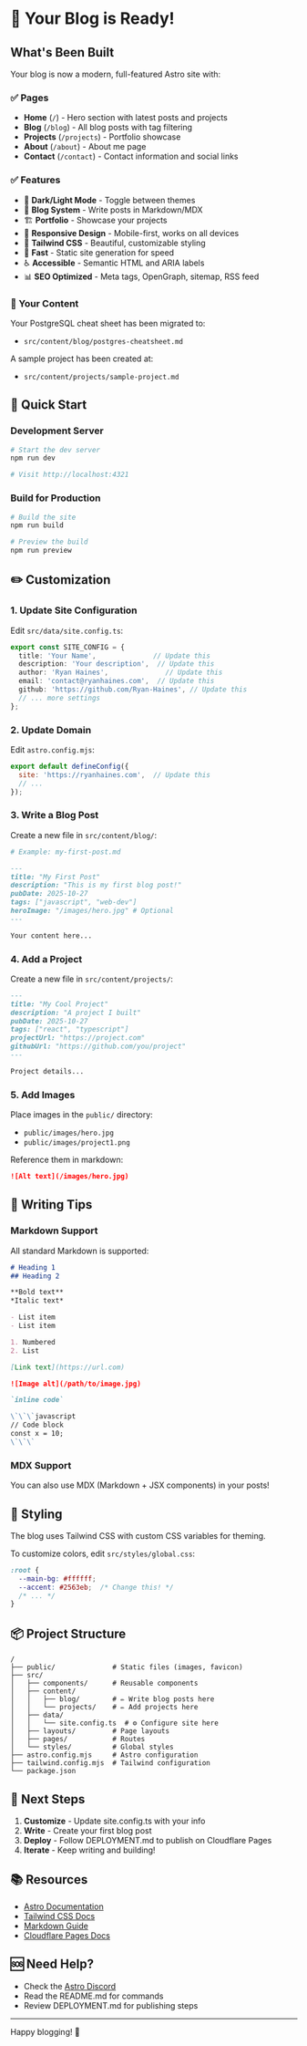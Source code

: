 # 🎉 Your Blog is Ready!

## What's Been Built

Your blog is now a modern, full-featured Astro site with:

### ✅ Pages
- **Home** (`/`) - Hero section with latest posts and projects
- **Blog** (`/blog`) - All blog posts with tag filtering
- **Projects** (`/projects`) - Portfolio showcase
- **About** (`/about`) - About me page
- **Contact** (`/contact`) - Contact information and social links

### ✅ Features
- 🌙 **Dark/Light Mode** - Toggle between themes
- 📝 **Blog System** - Write posts in Markdown/MDX
- 🏗️ **Portfolio** - Showcase your projects
- 📱 **Responsive Design** - Mobile-first, works on all devices
- 🎨 **Tailwind CSS** - Beautiful, customizable styling
- 🚀 **Fast** - Static site generation for speed
- ♿ **Accessible** - Semantic HTML and ARIA labels
- 📊 **SEO Optimized** - Meta tags, OpenGraph, sitemap, RSS feed

### 📁 Your Content

Your PostgreSQL cheat sheet has been migrated to:
- `src/content/blog/postgres-cheatsheet.md`

A sample project has been created at:
- `src/content/projects/sample-project.md`

## 🚀 Quick Start

### Development Server

```bash
# Start the dev server
npm run dev

# Visit http://localhost:4321
```

### Build for Production

```bash
# Build the site
npm run build

# Preview the build
npm run preview
```

## ✏️ Customization

### 1. Update Site Configuration

Edit `src/data/site.config.ts`:

```typescript
export const SITE_CONFIG = {
  title: 'Your Name',              // Update this
  description: 'Your description',  // Update this
  author: 'Ryan Haines',              // Update this
  email: 'contact@ryanhaines.com',  // Update this
  github: 'https://github.com/Ryan-Haines', // Update this
  // ... more settings
};
```

### 2. Update Domain

Edit `astro.config.mjs`:

```javascript
export default defineConfig({
  site: 'https://ryanhaines.com',  // Update this
  // ...
});
```

### 3. Write a Blog Post

Create a new file in `src/content/blog/`:

```bash
# Example: my-first-post.md
```

```markdown
---
title: "My First Post"
description: "This is my first blog post!"
pubDate: 2025-10-27
tags: ["javascript", "web-dev"]
heroImage: "/images/hero.jpg" # Optional
---

Your content here...
```

### 4. Add a Project

Create a new file in `src/content/projects/`:

```markdown
---
title: "My Cool Project"
description: "A project I built"
pubDate: 2025-10-27
tags: ["react", "typescript"]
projectUrl: "https://project.com"
githubUrl: "https://github.com/you/project"
---

Project details...
```

### 5. Add Images

Place images in the `public/` directory:
- `public/images/hero.jpg`
- `public/images/project1.png`

Reference them in markdown:
```markdown
![Alt text](/images/hero.jpg)
```

## 📝 Writing Tips

### Markdown Support

All standard Markdown is supported:

```markdown
# Heading 1
## Heading 2

**Bold text**
*Italic text*

- List item
- List item

1. Numbered
2. List

[Link text](https://url.com)

![Image alt](/path/to/image.jpg)

`inline code`

\`\`\`javascript
// Code block
const x = 10;
\`\`\`
```

### MDX Support

You can also use MDX (Markdown + JSX components) in your posts!

## 🎨 Styling

The blog uses Tailwind CSS with custom CSS variables for theming.

To customize colors, edit `src/styles/global.css`:

```css
:root {
  --main-bg: #ffffff;
  --accent: #2563eb;  /* Change this! */
  /* ... */
}
```

## 📦 Project Structure

```
/
├── public/              # Static files (images, favicon)
├── src/
│   ├── components/      # Reusable components
│   ├── content/
│   │   ├── blog/        # ✏️ Write blog posts here
│   │   └── projects/    # ✏️ Add projects here
│   ├── data/
│   │   └── site.config.ts  # ⚙️ Configure site here
│   ├── layouts/         # Page layouts
│   ├── pages/           # Routes
│   └── styles/          # Global styles
├── astro.config.mjs     # Astro configuration
├── tailwind.config.mjs  # Tailwind configuration
└── package.json
```

## 🚀 Next Steps

1. **Customize** - Update site.config.ts with your info
2. **Write** - Create your first blog post
3. **Deploy** - Follow DEPLOYMENT.md to publish on Cloudflare Pages
4. **Iterate** - Keep writing and building!

## 📚 Resources

- [Astro Documentation](https://docs.astro.build/)
- [Tailwind CSS Docs](https://tailwindcss.com/docs)
- [Markdown Guide](https://www.markdownguide.org/)
- [Cloudflare Pages Docs](https://developers.cloudflare.com/pages/)

## 🆘 Need Help?

- Check the [Astro Discord](https://astro.build/chat)
- Read the README.md for commands
- Review DEPLOYMENT.md for publishing steps

---

Happy blogging! 🎉

